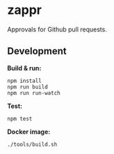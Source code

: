 # zappr

Approvals for Github pull requests.

## Development

**Build & run:**

```
npm install
npm run build
npm run run-watch
```

**Test:**

```
npm test
```

**Docker image:**

```
./tools/build.sh
```
